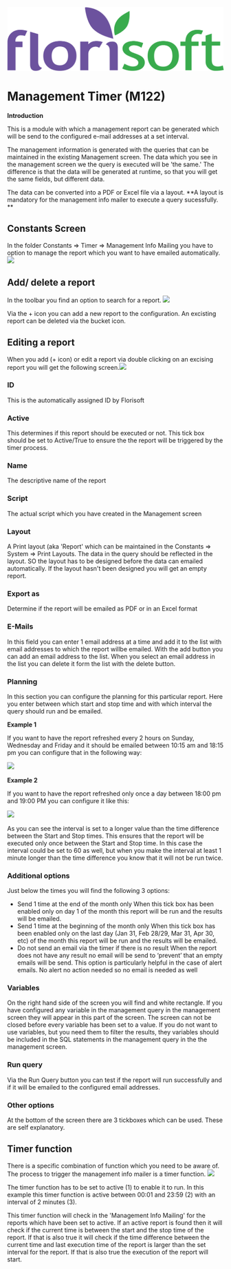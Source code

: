 <img src="../../fslogo.png"/>

# Management Timer (M122) 

**Introduction**

This is a module with which a management report can be generated which will be send to the configured e-mail addresses at a set interval. 

The management information is generated with the queries that can be maintained in the existing Management screen. 
The data which you see in the management screen we the query is executed will be 'the same.' The difference is that the data will be generated at runtime, so that you will get the same fields, but different data.

The data can be converted into a PDF or Excel file via a layout. **A layout is mandatory for the management info mailer to execute a query sucessfully. **


## Constants Screen
In the folder Constants => Timer => Management Info Mailing you have to option to manage the report which you want to  have emailed automatically.<img src=".Management Info Mailer\media\Constants.png" />


##  Add/ delete a report
In the toolbar you find an option to search for a  report.
<img src=".Management Info Mailer\media\Toolbar.png" />

Via the + icon you can add a new report to the configuration.
An excisting report can be deleted via the bucket icon.

## Editing a report

When you add (+ icon) or edit a report via double clicking on an excising report you will get the following screen.<img src=".Management Info Mailer\media\EditScreen.png" />


### ID

This is the automatically assigned ID by Florisoft

### Active

This determines if this report should be executed or not. This tick box should be set to Active/True to ensure the the report will be triggered by the timer process.

### Name

The descriptive name of the report

### Script

The actual script which you have created in the Management screen

### Layout

A Print layout (aka 'Report' which can be maintained in the Constants => System => Print Layouts.
The data in the query should be reflected in the layout. SO the layout has to be designed before the data can emailed automatically.
If the layout hasn't been designed you will get an empty report.

### Export as

Determine if the report will be emailed as PDF or in an Excel format

### E-Mails

In this field you can enter 1 email address at a time and add it to the list with email addresses to which the report willbe emailed.
With the add button you can add an email address to the list.
When you select an email address in the list you can delete it form the list with the delete button.

### Planning

In this section you can configure the planning for this particular report.
Here you enter between which start and stop time and with which interval the query should run and be emailed.

**Example 1** 

If you want to have the report refreshed every 2 hours on Sunday, Wednesday and Friday and it should be emailed between 10:15 am and 18:15 pm you can configure that in the following way:

<img src=".Management Info Mailer\media\Planning1.png" /> 



**Example 2**

If you want to have the report refreshed only once a day between 18:00 pm and 19:00 PM you can configure it like this:

<img src=".Management Info Mailer\media\Planning2.png" /> 

As you can see the interval is set to a longer value than the time difference between the Start and Stop times.
This ensures that the report will be executed only once between the Start and Stop time. In this case the interval could be set to 60 as well, but when you make the interval at least 1 minute longer than the time difference you know that it will not be run twice.



### Additional options

Just below the times you will find the following 3 options:

- Send 1 time at the end of the month only
  When this tick box has been enabled only on day 1 of the month this report will be run and the results will be emailed.
- Send 1 time at the beginning of the month only
  When this tick box has been enabled only on the last day (Jan 31, Feb 28/29, Mar 31, Apr 30, etc) of the month this report will be run and the results will be emailed.
- Do not send an email via the timer if there is no result
  When the report does not have any result no email will be send to ‘prevent’ that an empty emails will be send. This option is particularly helpful in the case of alert emails. No alert no action needed so no email is needed as well



### Variables

On the right hand side of the screen you will find and white rectangle.
If you have configured any variable in the management query in the management screen they will appear in this part of the screen.
The screen can not be closed before every variable has been set to a value.
If you do not want to use variables, but you need them to filter the results, they variables should be included in the SQL statements in the management query in the the management screen.

### Run query

Via the Run Query button you can test if the report will run successfully and if it will be emailed to the configured email addresses.

### Other options

At the bottom of the screen there are 3 tickboxes which can be used.
These are self explanatory.

## Timer function

There is a specific combination of function which you need to be aware of.
The process to trigger the management info mailer is a timer function.
<img src=".Management Info Mailer\media\Timer.png" />

The timer function has to be set to active (1) to enable it to run.
In this example this timer function is active between 00:01 and 23:59 (2) with an interval of 2 minutes (3).

This timer function will check in the 'Management Info Mailing' for the reports which have been set to active.
If an active report is found then it will check if the current time is between the start and the stop time of the report. If that is also true it will check if the time difference between the current time and last execution time of the report is larger than the set interval for the report.
If that is also true the execution of the report will start.
